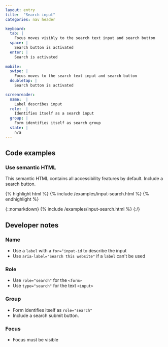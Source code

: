 ```yaml
---
layout: entry
title:  "Search input"
categories: nav header

keyboard:
  tab: |
    Focus moves visibly to the search text input and search button
  space: |
    Search button is activated
  enter: |
    Search is activated
      
mobile:
  swipe: |
    Focus moves to the search text input and search button
  doubletap: |
    Search button is activated

screenreader:
  name:  |
    Label describes input
  role:  |
    Identifies itself as a search input
  group: |
    Form identifies itself as search group
  state: |
    n/a
---
```


## Code examples

### Use semantic HTML
This semantic HTML contains all accessibility features by default. Include a search button.

{% highlight html %}
{% include /examples/input-search.html %}
{% endhighlight %}

{::nomarkdown}
<example>
{% include /examples/input-search.html %}
</example>
{:/}

## Developer notes

### Name
- Use a `label` with a `for="input-id` to describe the input
- Use `aria-label="Search this website"` if a `label` can't be used

### Role
- Use `role="search"` for the `<form>`
- Use `type="search"` for the text `<input>`

### Group
- Form identifies itself as `role="search"` 
- Include a search submit button.

### Focus
- Focus must be visible


